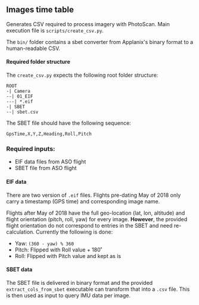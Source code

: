 ## Images time table

Generates CSV required to process imagery with PhotoScan. Main execution file
is `scripts/create_csv.py`.

The `bin/` folder contains a sbet converter from Applanix's binary format to a human-readable CSV.

#### Required folder structure

The `create_csv.py` expects the following root folder structure:
```
ROOT
-| Camera
--| 01_EIF
---| *.eif
-| SBET
--| sbet.csv
```

The SBET file should have the following sequence:
```
GpsTime,X,Y,Z,Heading,Roll,Pitch
```

### Required inputs:

* EIF data files from ASO flight
* SBET file from ASO flight

#### EIF data

There are two version of `.eif` files. Flights pre-dating May of 2018 only carry
a timestamp (GPS time) and corresponding image name.

Flights after May of 2018 have the full geo-location (lat, lon, altitude) and
flight orientation (pitch, roll, yaw) for every image. **However**, the provided
flight orientation do not correspond to entries in the SBET and need re-calculation.
Currently the following is done:
* Yaw: `(360 - yaw) % 360`
* Pitch: Flipped with Roll value + 180˚
* Roll: Flipped with Pitch value and kept as is

#### SBET data

The SBET file is delivered in binary format and the provided 
`extract_cols_from_sbet` executable can transform that into a `.csv` file. This
is then used as input to query IMU data per image.
